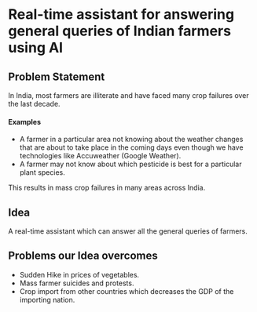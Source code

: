 # Real-time assistant for answering general queries of Indian farmers using AI  
## Problem Statement
  In India, most farmers are illiterate and have faced many crop failures over the last decade.
#### Examples 
  - A farmer in a particular area not knowing about the weather changes that are about to take place in the coming days even though we have technologies like Accuweather (Google Weather).
  - A farmer may not know about which pesticide is best for a particular plant species.
  
  This results in mass crop failures in many areas across India.
  
## Idea
  A real-time assistant which can answer all the general queries of farmers.
  
## Problems our Idea overcomes
  - Sudden Hike in prices of vegetables.
  - Mass farmer suicides and protests.
  - Crop import from other countries which decreases the GDP of the importing nation.
